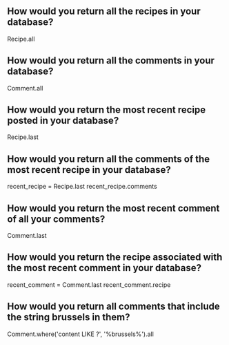 ## How would you return all the recipes in your database?
Recipe.all

## How would you return all the comments in your database?
Comment.all

## How would you return the most recent recipe posted in your database?
Recipe.last

## How would you return all the comments of the most recent recipe in your database?
recent_recipe = Recipe.last
recent_recipe.comments

## How would you return the most recent comment of all your comments?
Comment.last

## How would you return the recipe associated with the most recent comment in your database?
recent_comment = Comment.last
recent_comment.recipe

## How would you return all comments that include the string brussels in them?
Comment.where('content LIKE ?', '%brussels%').all
